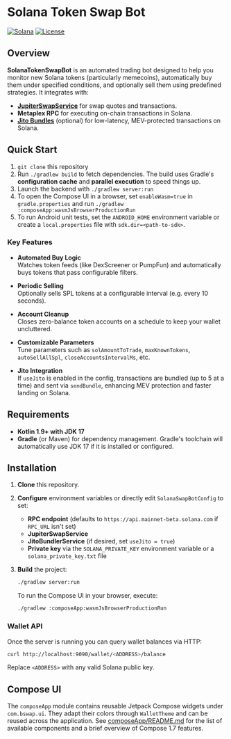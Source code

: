 # Solana Token Swap Bot

[![Solana](https://img.shields.io/badge/Solana-Blockchain-2E333C?logo=solana&logoColor=white)](https://solana.com/)
[![License](https://img.shields.io/badge/License-MIT-green.svg)](./LICENSE)

## Overview

**SolanaTokenSwapBot** is an automated trading bot designed to help you monitor new Solana tokens (particularly memecoins), automatically buy them under specified conditions, and optionally sell them using predefined strategies. It integrates with:

- **[JupiterSwapService](https://jup.ag/)** for swap quotes and transactions.
- **Metaplex RPC** for executing on-chain transactions in Solana.
- **[Jito Bundles](https://docs.jito.wtf/lowlatencytxnsend/)** (optional) for low-latency, MEV-protected transactions on Solana.

## Quick Start
1. `git clone` this repository
2. Run `./gradlew build` to fetch dependencies. The build uses Gradle's
   **configuration cache** and **parallel execution** to speed things up.
3. Launch the backend with `./gradlew server:run`
4. To open the Compose UI in a browser, set `enableWasm=true` in `gradle.properties`
   and run `./gradlew :composeApp:wasmJsBrowserProductionRun`
5. To run Android unit tests, set the `ANDROID_HOME` environment variable or
   create a `local.properties` file with `sdk.dir=<path-to-sdk>`.

### Key Features

- **Automated Buy Logic**  
  Watches token feeds (like DexScreener or PumpFun) and automatically buys tokens that pass configurable filters.

- **Periodic Selling**  
  Optionally sells SPL tokens at a configurable interval (e.g. every 10 seconds).

- **Account Cleanup**  
  Closes zero-balance token accounts on a schedule to keep your wallet uncluttered.

- **Customizable Parameters**  
  Tune parameters such as `solAmountToTrade`, `maxKnownTokens`, `autoSellAllSpl`, `closeAccountsIntervalMs`, etc.

- **Jito Integration**  
  If `useJito` is enabled in the config, transactions are bundled (up to 5 at a time) and sent via `sendBundle`, enhancing MEV protection and faster landing on Solana.

## Requirements

- **Kotlin 1.9+ with JDK 17**
- **Gradle** (or Maven) for dependency management. Gradle's toolchain will automatically use JDK 17 if it is installed or configured.

## Installation

1. **Clone** this repository.
2. **Configure** environment variables or directly edit `SolanaSwapBotConfig` to set:
   - **RPC endpoint** (defaults to `https://api.mainnet-beta.solana.com` if `RPC_URL` isn't set)
   - **JupiterSwapService**
   - **JitoBundlerService** (if desired, set `useJito = true`)
   - **Private key** via the `SOLANA_PRIVATE_KEY` environment variable or a `solana_private_key.txt` file
3. **Build** the project:
   ```bash
   ./gradlew server:run
   ```

   To run the Compose UI in your browser, execute:
   ```bash
   ./gradlew :composeApp:wasmJsBrowserProductionRun
   ```

### Wallet API

Once the server is running you can query wallet balances via HTTP:

```bash
curl http://localhost:9090/wallet/<ADDRESS>/balance
```

Replace `<ADDRESS>` with any valid Solana public key.
## Compose UI

The `composeApp` module contains reusable Jetpack Compose widgets under `com.bswap.ui`. They adapt their colors through `WalletTheme` and can be reused across the application. See [composeApp/README.md](composeApp/README.md) for the list of available components and a brief overview of Compose 1.7 features.

